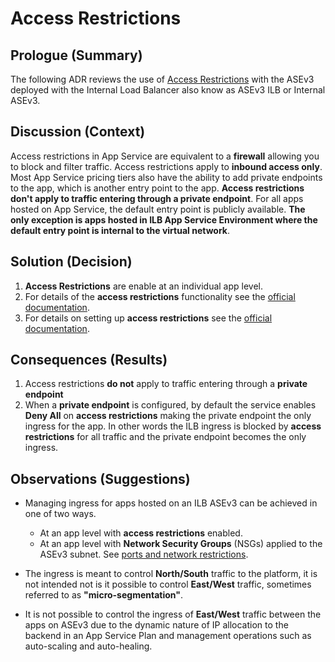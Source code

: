 # Access Restrictions

## Prologue (Summary)

The following ADR reviews the use of [Access Restrictions](https://learn.microsoft.com/en-us/azure/app-service/overview-access-restrictions) with the ASEv3 deployed with the Internal Load Balancer also know as ASEv3 ILB or Internal ASEv3.

## Discussion (Context)

Access restrictions in App Service are equivalent to a **firewall** allowing you to block and filter traffic. Access restrictions apply to **inbound access only**. Most App Service pricing tiers also have the ability to add private endpoints to the app, which is another entry point to the app. **Access restrictions don't apply to traffic entering through a private endpoint**. For all apps hosted on App Service, the default entry point is publicly available. **The only exception is apps hosted in ILB App Service Environment where the default entry point is internal to the virtual network**.

## Solution (Decision)

  1. **Access Restrictions** are enable at an individual app level.
  2. For details of the **access restrictions** functionality see the [official documentation](https://learn.microsoft.com/en-us/azure/app-service/overview-access-restrictions#how-it-works).
  3. For details on setting up **access restrictions** see the [official documentation](https://learn.microsoft.com/en-us/azure/app-service/app-service-ip-restrictions?tabs=azurecli).

## Consequences (Results)

  1. Access restrictions **do not** apply to traffic entering through a **private endpoint**
  2. When a **private endpoint** is configured, by default the service enables **Deny All**  on **access restrictions** making the private endpoint the only ingress for the app. In other words the ILB ingress is blocked by **access restrictions** for all traffic and the private endpoint becomes the only ingress.

## Observations (Suggestions)

- Managing ingress for apps hosted on an ILB ASEv3 can be achieved in one of two ways.
  - At an app level with **access restrictions** enabled.
  - At an app level with **Network Security Groups** (NSGs) applied to the ASEv3 subnet. See [ports and network restrictions](https://learn.microsoft.com/en-us/azure/app-service/environment/networking#ports-and-network-restrictions).

- The ingress is meant to control **North/South** traffic to the platform, it is not intended not is it possible to control **East/West** traffic, sometimes referred to as **"micro-segmentation"**.

- It is not possible to control the ingress of **East/West** traffic between the apps on ASEv3 due to the dynamic nature of IP allocation to the backend in an App Service Plan and management operations such as auto-scaling and auto-healing.
